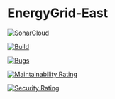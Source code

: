 # EnergyGrid-East

[![SonarCloud](https://sonarcloud.io/images/project_badges/sonarcloud-white.svg)](https://sonarcloud.io/dashboard?id=BramHouben_EnergyGrid-East)



[![Build](https://github.com/BramHouben/EnergyGrid-East/actions/workflows/build.yml/badge.svg?branch=main)](https://github.com/BramHouben/EnergyGrid-East/actions/workflows/build.yml)

[![Bugs](https://sonarcloud.io/api/project_badges/measure?project=BramHouben_EnergyGrid-East&metric=bugs)](https://sonarcloud.io/dashboard?id=BramHouben_EnergyGrid-East)

[![Maintainability Rating](https://sonarcloud.io/api/project_badges/measure?project=BramHouben_EnergyGrid-East2&metric=sqale_rating)](https://sonarcloud.io/dashboard?id=BramHouben_EnergyGrid-East)

[![Security Rating](https://sonarcloud.io/api/project_badges/measure?project=BramHouben_EnergyGrid-East2&metric=security_rating)](https://sonarcloud.io/dashboard?id=BramHouben_EnergyGrid-East)
